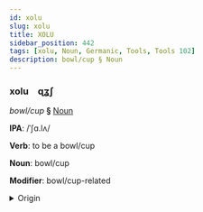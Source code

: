 ```yaml
---
id: xolu
slug: xolu
title: XOLU
sidebar_position: 442
tags: [xolu, Noun, Germanic, Tools, Tools 102]
description: bowl/cup § Noun
---
```


### xolu&emsp;<span kind="abugida">ɋʓʃ</span>

*bowl/cup* **§** [Noun](../../tags/Noun)

**IPA**: /ˈʃɑ.lʌ/

**Verb**: to be a bowl/cup

**Noun**: bowl/cup

**Modifier**: bowl/cup-related

<details>
    <summary>Origin</summary>
    German Schale /ˈʃaːlə/<br/>
    <em>Germanic Language Family</em>
</details>